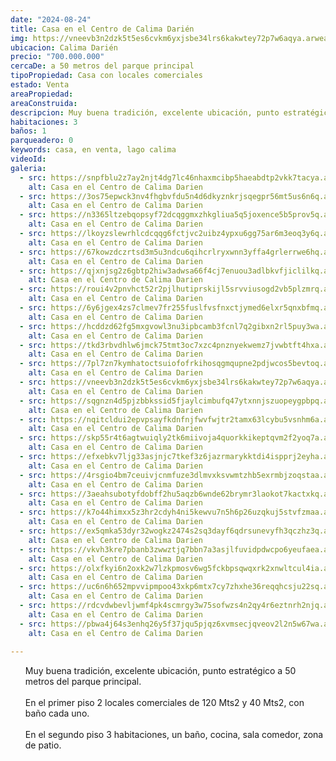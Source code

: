 ```yaml
---
date: "2024-08-24"
title: Casa en el Centro de Calima Darién
img: https://vneevb3n2dzk5t5es6cvkm6yxjsbe34lrs6kakwtey72p7w6aqya.arweave.net/q0hKh23Q8q7PpJeFVTPYumQSb4uMvKAq0yY_p_7eBDA
ubicacion: Calima Darién
precio: "700.000.000"
cercaDe: a 50 metros del parque principal
tipoPropiedad: Casa con locales comerciales
estado: Venta
areaPropiedad:
areaConstruida:
descripcion: Muy buena tradición, excelente ubicación, punto estratégico a 50 metros del parque principal. En el primer piso 2 locales comerciales de 120 Mts2 y 40 Mts2, con baño cada uno. En el segundo piso 3 habitaciones, un baño, cocina, sala comedor, zona de patio.
habitaciones: 3
baños: 1
parqueadero: 0
keywords: casa, en venta, lago calima
videoId: 
galeria:
  - src: https://snpfblu2z7ay2njt4dg7lc46nhaxmcibp5haeabdtp2vkk7tacya.arweave.net/k15QrprPwY01M-DN9YueacF2CQF_TgIAI5v1VSvzALA
    alt: Casa en el Centro de Calima Darien
  - src: https://3os75epwck3nv4fhgbvfdu5n4d6dkyznkrjsqegpr56mt5us6n6q.arweave.net/26X-kfYSttrwpzBqUdOt4Pw1Yy1UUygQz498yfaS830
    alt: Casa en el Centro de Calima Darien
  - src: https://n3365ltzebqopsyf72dcqggmxzhkgliua5q5joxence5b5prov5q.arweave.net/bvfurnkgYOfLBf6GKBjMvk6jLRQHYdS65GiJ0PXxdXs
    alt: Casa en el Centro de Calima Darien
  - src: https://lkoyzslewrhlcdcqqg6fctjvc2uibz4ypxu6gg75ar6m3eoq3y6q.arweave.net/Wp2MyWS0TrEMUIG8UU01FqiA55h96eMb_QR8zZHQ3j0
    alt: Casa en el Centro de Calima Darien
  - src: https://67kowzdczrtsd3m5u3ndcu6qihcrlryxwnn3yffa4grlerrwe6hq.arweave.net/99TrZGLMZyHtnabaMVPQQcUVxxezW7wUoOGiskY2J48
    alt: Casa en el Centro de Calima Darien
  - src: https://qjxnjsg2z6gbtp2hiw3adwsa66f4cj7enuou3adlbkvfjiclilkq.arweave.net/gm7UyNrPjBm_R0W2AdpA94vBJ-RtHU2AawqqVKBLQtU
    alt: Casa en el Centro de Calima Darien
  - src: https://roui4v2pnvhct52r2pjlhutiprskijl5srvviusogd2vb5plzmrq.arweave.net/i6iOV09tTin3UdPSs9JofGSkJX2Ua1RSTjD1UPXryyM
    alt: Casa en el Centro de Calima Darien
  - src: https://6y6jgex4zs7clmev7fr255fuslfvsfnxctjymed6elxr5qnxbfmq.arweave.net/9jyTEvzMviWwlfljrvS0kstZFbcU04YQfiLvHsG3CVk
    alt: Casa en el Centro de Calima Darien
  - src: https://hcddzd62fg5mxgvowl3nu3ipbcamb3fcnl7q2gibxn2rl5puy3wa.arweave.net/OIY8j9opusuarrL22m0PCIDA7KJq_w0ZAbt1FfX0xuw
    alt: Casa en el Centro de Calima Darien
  - src: https://tkd3rbvdhlw6jmck75tmt3oc7xzc4pnznyekwemz7jvwbtft4hxa.arweave.net/moe4hqM67eSwSv9mye3C_fIuPbluCKsRmfprYMyz4e4
    alt: Casa en el Centro de Calima Darien
  - src: https://7pl7zn7kymhatoctsuiofofrkihosqgmqupne2pdjwcos5bevtoq.arweave.net/-9f8t-rDDgm4U5UQ4rixUg7pQMyFHtJp402E6XQkrN0
    alt: Casa en el Centro de Calima Darien
  - src: https://vneevb3n2dzk5t5es6cvkm6yxjsbe34lrs6kakwtey72p7w6aqya.arweave.net/q0hKh23Q8q7PpJeFVTPYumQSb4uMvKAq0yY_p_7eBDA
    alt: Casa en el Centro de Calima Darien
  - src: https://sqgnzn4d5pjzbbkssid5fjaylcimbufq47ytxnnjszuopeygpbpq.arweave.net/lAzct4Pr05CFUpIH0qQYWJDA0LDn8Tu1qZZo55MGeF8
    alt: Casa en el Centro de Calima Darien
  - src: https://nqitcldui2epvpsayfkdnfnjfwvfwjtr2tamx63lcybu5vsnhm6a.arweave.net/bBExLHRGiPq-QMFUNpWpLapbJnHUwMv7axYDTtZNOzw
    alt: Casa en el Centro de Calima Darien
  - src: https://skp55r4t6agtwuiqly2tk6miivoja4quorkkikeptqvm2f2yoq7a.arweave.net/kp_ex5PwDTtREF41NXmIRVyQchR0VKQoj5wqzRdYdD4
    alt: Casa en el Centro de Calima Darien
  - src: https://efxebkv7ljg33asjnjc7tkef3z6jazrmarykktdi4ispprj2eyha.arweave.net/IW5Aqr9aTb2CSWpF-aiF3nyQZiwEcKVMaOIk98U6Jg4
    alt: Casa en el Centro de Calima Darien
  - src: https://4rsgio4bm7ceuivjcnmfuze3dlmvxksvwmtzhb5exrmbjzoqstaa.arweave.net/5GRkO4FnxEoiqRNYWmSbGtlbqlWzJ5OHpLxYFOXQlMA
    alt: Casa en el Centro de Calima Darien
  - src: https://3aeahsubotyfdobff2hu5aqzb6wnde62brymr3laokot7kactxkq.arweave.net/2AgDyoF08FG4JS6PToIZD6zRk9oMcMjtYHKdP6gCndU
    alt: Casa en el Centro de Calima Darien
  - src: https://k7o44himxx5z3hr2cdyh4ni5kewvu7n5h6p26uzqkuj5stvfzmaa.arweave.net/V93OHQy9-52eOhDwfjUdUS1afb0_n69TMFUT2U6lywA
    alt: Casa en el Centro de Calima Darien
  - src: https://ex5qmka53dyr32wogkz2474s2sq3dayf6qdrsunevyfh3qczhz3q.arweave.net/JfsGKB3Y8R3qzjKzrn-S1KGxgwX0BxlRpK4KfcBZPnc
    alt: Casa en el Centro de Calima Darien
  - src: https://vkvh3kre7pbanb3zwwztjq7bbn7a3asjlfuvidpdwcpo6yeufaea.arweave.net/qqp9qiT7wgaHebWzNMPhC34NgklZaVQN47Ce72CUKAg
    alt: Casa en el Centro de Calima Darien
  - src: https://olxfkyi6n2oxk2w7lzkpmosv6wg5fckbpsqwqxrk2xnwltcul4ia.arweave.net/cu5VYR5unXVq315U9jpV9Y3SiUF8oWheKtXbZcxUXxA
    alt: Casa en el Centro de Calima Darien
  - src: https://uc6n6h652mpvvipmpoo43xkp6mtx7cy7zhxhe36reqqhcsju22sq.arweave.net/oLzfH93TH1qh7Hudzd1P8yd_ix_J7nJv0SQgcUk01qU
    alt: Casa en el Centro de Calima Darien
  - src: https://rdcvdwbevljwmf4pk4scmrgy3w75sofwzs4n2qy4r6eztnrh2njq.arweave.net/iMVR2CSq02YXj1ckJkTY3b_ZOLbMuN1DHI-JmbYn01M
    alt: Casa en el Centro de Calima Darien
  - src: https://pbwa4j64s3enhq26y5f37jqu5pjqz6xvmsecjqveov2l2n5w67wa.arweave.net/eGwOJ9yWyNPDXsdLv6YU69MM-vVkiCTCpHV0vTe29-w
    alt: Casa en el Centro de Calima Darien
  
---
```

<ul>
Muy buena tradición, excelente ubicación, punto estratégico a 50 metros del parque principal. <br><br>
En el primer piso 2 locales comerciales de 120 Mts2 y 40 Mts2, con baño cada uno.<br><br>
En el segundo piso 3 habitaciones, un baño, cocina, sala comedor, zona de patio.<br><br>
</ul>